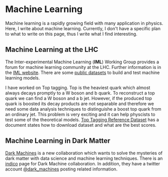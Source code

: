 # Machine Learning

Machine learning is a rapidly growing field with many application in physics. Here, I write about machine learning.
Currently, I don't have a specific plan to what to write on this page, thus I write what I find interesting.

## Machine Learning at the LHC
The Inter-experimental Machine Learning (**IML**) Working Group provides a forum for machine learning community at the LHC. Further information is in the [IML website](https://www.iml.web.cern.ch). There are some [public datasets](https://iml.web.cern.ch/public-datasets) to build and test  machine learning models.

I have worked on Top tagging. Top is the heaviest quark which almost always decays promptly to a W boson and b quark. To reconstruct a top quark we can find a W boson and a b jet. However, if the produced top quark is boosted its decay products are not separable and therefore we need some data analysis techniques to distinguishe a boost top quark from an ordinary jet. This problem is very exciting and it can help physcists to test some of the theoretical models. [Top Tagging Reference Dataset](https://docs.google.com/document/d/1Hcuc6LBxZNX16zjEGeq16DAzspkDC4nDTyjMp1bWHRo/edit) has a document states how to download dataset and what are the best scores.

## Machine Learning in Dark Matter

[Dark Machines](http://darkmachines.org/) is a new collaboration which wants to solve the mysteries of dark matter with data science and machine learning techniques.
There is an [indico](https://indico.cern.ch/category/10285/) page for Dark Machine collaboration. In addition, they have a twitter account [@dark_machines](https://twitter.com/dark_machines) posting related information.
